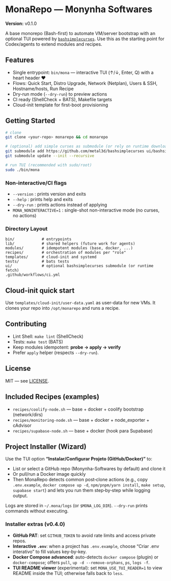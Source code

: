 # MonaRepo — Monynha Softwares

**Version:** v0.1.0

A base monorepo (Bash-first) to automate VM/server bootstrap with an optional TUI powered by [`bashsimplecurses`](https://github.com/metal3d/bashsimplecurses).
Use this as the starting point for Codex/agents to extend modules and recipes.

## Features
- Single entrypoint: `bin/mona` — interactive TUI (↑/↓, Enter, Q) with a heart header ❤
- Flows: Quick Start, Distro Upgrade, Network (Netplan), Users & SSH, Hostname/hosts, Run Recipe
- Dry-run mode (`--dry-run`) to preview actions
- CI ready (ShellCheck + BATS), Makefile targets
- Cloud-init template for first-boot provisioning

## Getting Started

```bash
# clone
git clone <your-repo> monarepo && cd monarepo

# (optional) add simple curses as submodule (or rely on runtime downloader in bin/mona)
git submodule add https://github.com/metal3d/bashsimplecurses ui/bashsimplecurses
git submodule update --init --recursive

# run TUI (recommended with sudo/root)
sudo ./bin/mona
```

### Non-interactive/CI flags
- `--version`      : prints version and exits
- `--help`         : prints help and exits
- `--dry-run`      : prints actions instead of applying
- `MONA_NONINTERACTIVE=1` : single-shot non-interactive mode (no curses, no actions)

### Directory Layout

```
bin/            # entrypoints
lib/            # shared helpers (future work for agents)
modules/        # idempotent modules (base, docker, ...)
recipes/        # orchestration of modules per "role"
templates/      # cloud-init and systemd
tests/          # bats tests
ui/             # optional bashsimplecurses submodule (or runtime fetch)
.github/workflows/ci.yml
```

## Cloud-init quick start
Use `templates/cloud-init/user-data.yaml` as user-data for new VMs. It clones your repo into `/opt/monarepo` and runs a recipe.

## Contributing
- Lint Shell: `make lint` (ShellCheck)
- Tests: `make test` (BATS)
- Keep modules idempotent: **probe → apply → verify**
- Prefer `apply` helper (respects `--dry-run`).

## License
MIT — see [LICENSE](LICENSE).


## Included Recipes (examples)
- `recipes/coolify-node.sh` — base + docker + coolify bootstrap (network/dirs)
- `recipes/monitoring-node.sh` — base + docker + node_exporter + cAdvisor
- `recipes/supabase-node.sh` — base + docker (hook para Supabase)

## Project Installer (Wizard)
Use the TUI option **“Instalar/Configurar Projeto (GitHub/Docker)”** to:
- List or select a GitHub repo (Monynha-Softwares by default) and clone it
- Or pull/run a Docker image quickly
- Then MonaRepo detects common post‑clone actions (e.g., copy `.env.example`, `docker compose up -d`, `npm/pnpm/yarn install`, `make setup`, `supabase start`) and lets you run them step‑by‑step while logging output.

Logs are stored in `~/.mona/logs` (or `$MONA_LOG_DIR`). `--dry-run` prints commands without executing.

### Installer extras (v0.4.0)
- **GitHub PAT**: set `GITHUB_TOKEN` to avoid rate limits and access private repos.
- **Interactive `.env`**: when a project has `.env.example`, choose “Criar .env interativo” to fill values key-by-key.
- **Docker Compose advanced**: auto-detects `docker compose` (plugin) or `docker-compose`; offers `pull`, `up -d --remove-orphans`, `ps`, `logs -f`.
- **TUI README viewer** (experimental): set `MONA_USE_TUI_READER=1` to view README inside the TUI; otherwise falls back to `less`.
